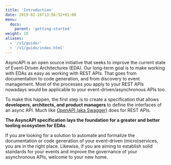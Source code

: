 ```yaml
---
title: 'Introduction'
date: 2019-02-16T13:56:52+01:00
menu:
  docs:
    parent: 'getting-started'
weight: 10
aliases:
  - '/v1/guide/'
  - '/v1/guide/index.html'
---
```


AsyncAPI is an open source initiative that seeks to improve the current state of Event-Driven Architectures (EDA). Our long-term goal is to make working with EDAs as easy as working with REST APIs. That goes from documentation to code generation, and from discovery to event management. Most of the processes you apply to your REST APIs nowadays would be applicable to your event-driven/asynchronous APIs too.

To make this happen, the first step is to create a specification that allows **developers, architects, and product managers** to define the interfaces of an async API. Much like [OpenAPI (aka Swagger)](https://github.com/OAI/OpenAPI-Specification) does for REST APIs.

**The AsyncAPI specification lays the foundation for a greater and better tooling ecosystem for EDAs**.

If you are looking for a solution to automate and formalize the documentation or code generation of your event-driven (micro)services, you are in the right place. Likewise, if you are aiming to establish solid standards for your events and improve the governance of your asynchronous APIs, welcome to your new home.
